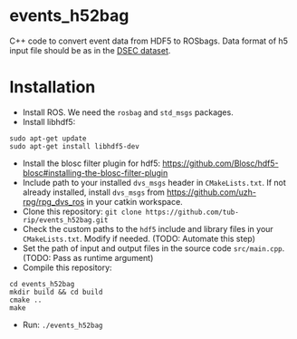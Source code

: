 # events_h52bag
C++ code to convert event data from HDF5 to ROSbags. Data format of h5 input file should be as in the [DSEC dataset](https://dsec.ifi.uzh.ch/). 

# Installation
* Install ROS. We need the `rosbag` and `std_msgs` packages.
* Install libhdf5: 
```
sudo apt-get update
sudo apt-get install libhdf5-dev
```

* Install the blosc filter plugin for hdf5: https://github.com/Blosc/hdf5-blosc#installing-the-blosc-filter-plugin
* Include path to your installed `dvs_msgs` header in `CMakeLists.txt`.  If not already installed, install `dvs_msgs` from https://github.com/uzh-rpg/rpg_dvs_ros in your catkin workspace.
* Clone this repository: `git clone https://github.com/tub-rip/events_h52bag.git`
* Check the custom paths to the `hdf5` include and library files in your `CMakeLists.txt`. Modify if needed. (TODO: Automate this step)
* Set the path of input and output files in the source code `src/main.cpp`. (TODO: Pass as runtime argument)
* Compile this repository:
```
cd events_h52bag
mkdir build && cd build
cmake ..
make
```
* Run: `./events_h52bag`
